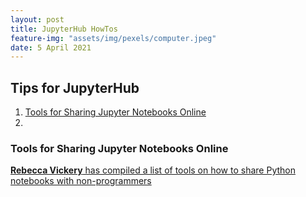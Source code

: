 ```yaml
---
layout: post
title: JupyterHub HowTos
feature-img: "assets/img/pexels/computer.jpeg"
date: 5 April 2021
---
```


## Tips for JupyterHub

1. [Tools for Sharing Jupyter Notebooks Online](#JhubOnline)
2. 

<a name="JhubOnline"></a>
### Tools for Sharing Jupyter Notebooks Online
[**Rebecca Vickery** has compiled a list of tools on how to share Python notebooks with non-programmers](https://towardsdatascience.com/tools-for-sharing-jupyter-notebooks-online-28c8d4ff821c)


